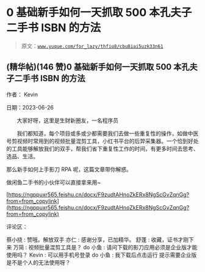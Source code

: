 # 0 基础新手如何一天抓取 500 本孔夫子二手书 ISBN 的方法

> 原文：[`www.yuque.com/for_lazy/thfiu8/cbu8iai5uzk33n61`](https://www.yuque.com/for_lazy/thfiu8/cbu8iai5uzk33n61)



## (精华帖)(146 赞)0 基础新手如何一天抓取 500 本孔夫子二手书 ISBN 的方法 

作者： Kevin 

日期：2023-06-26 

       大家好呀，这里是生财新圈友，一名程序员 

       我们都知道，每个项目或多或少都需要我们去做一些重复性的操作，如做中医号剪视频时常用到的视频批量混剪工具，小红书平台的后羿采集器。一个恰到好处的工具能够解放我们的双手，帮我们省下重复性工作的时间，有更多时间去思考、选品、生活。 

那么新手如何上手影刀 RPA 呢，这篇文章带你解惑。 

做闲鱼二手书的小伙伴可以直接拿来用~ 

[https://ngppuxr565.feishu.cn/docx/F9zudtAHnoZkERx8NgScGvZqnGg?from=from_copylink](https://ngppuxr565.feishu.cn/docx/F9zudtAHnoZkERx8NgScGvZqnGg?from=from_copylink) 

评论区： 

蔡小挠 : 赞哦。解放双手 亦仁 : 感谢分享，已加精华。 舒蓬 : 收藏，证书才刚下来 万简 : 视频批量混剪工具是？ do 小鱼 : 请问下载的影刀应用必须是企业版才能使用吗？ Kevin : 可以用手机号登录 do 小鱼 : 我下载后点击运行 提示需要企业版 是不是个人的无法使用呀？